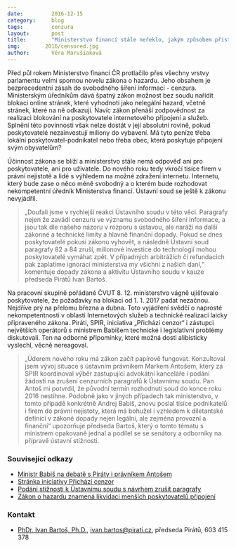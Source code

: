 ```yaml
---
date:         2016-12-15
category:     blog
tags:         cenzura
layout:       post
title:        "Ministerstvo financí stále neřeklo, jakým způsobem přistoupí k cenzurním paragrafům loterijního zákona" 
img:        2016/censored.jpg
author:       Věra Marušiaková
---
```


Před půl rokem Ministerstvo financí ČR protlačilo přes všechny vrstvy parlamentu velmi spornou novelu zákona o hazardu. Jeho obsahem je bezprecedentní zásah do svobodného šíření informací - cenzura. Ministerským úředníkům dává špatný zákon možnost bez soudu nařídit blokaci online stránek, které vyhodnotí jako nelegální hazard, včetně stránek, které na ně odkazují. Navíc zákon přenáší zodpovědnost za realizaci blokování na poskytovatele internetového připojení a služeb. Splnění této povinnosti však nelze dostát v její absolutní rovině, pokud poskytovatelé nezainvestují miliony do vybavení. Má tyto peníze třeba lokální poskytovatel-podnikatel nebo třeba obec, která poskytuje připojení svým obyvatelům?

Účinnost zákona se blíží a ministerstvo stále nemá odpověď ani pro poskytovatele, ani pro uživatele. Do nového roku tedy vkročí tisíce firem v právní nejistotě a lidé s výhledem na možné zdražení internetu. Internetu, který bude zase o něco méně svobodný a o kterém bude rozhodovat nekompetentní úředník Ministerstva financí. Ústavní soud se ještě k zákonu nevyjádřil.

> „Doufali jsme v rychlejší reakci Ústavního soudu v této věci. Paragrafy nejen že zavádí cenzuru ve významu svobodného šíření informace, a jsou tak dle našeho názoru v rozporu s ústavou, ale naráží na další zákonné a technické limity a hlavně finanční dopady. Pokud se dnes poskytovatelé pokusí zákonu vyhovět, a následně Ústavní soud paragrafy 82 a 84 zruší, milionové investice do technologií mohou poskytovatelé vymáhat zpět. V případných arbitrážích či refundacích pak zaplatíme ignoraci ministerstva my všichni z našich daní,“ komentuje dopady zákona a aktivitu Ústavního soudu v kauze předseda Pirátů Ivan Bartoš.

Na pracovní skupině pořádané ČVUT 8. 12. ministerstvo vágně ujišťovalo poskytovatele, že požadavky na blokaci od 1. 1. 2017 padat nezačnou. Nejdříve prý na přelomu března a dubna. Toto vyjádření svědčí o naprosté nekompetentnosti v oblasti Internetových služeb a technické realizaci laicky připraveného zákona. Piráti, SPIR, iniciativa „Přichází cenzor“ i zástupci největších operátorů s ministrem Babišem technické i legislativní problémy diskutovali. Ten na odborné připomínky, které možná dosti alibisticky vyslechl, věcně nereagoval.

>  „Úderem nového roku má zákon začít papírově fungovat. Konzultoval jsem vývoj situace s ústavním právníkem Markem Antošem, který za SPIR koordinoval výběr zastupující advokátní kanceláře i podání žádosti na zrušení cenzurních paragrafů k Ústavnímu soudu. Pan Antoš mi potvrdil, že původní termín rozhodnutí soud do konce roku 2016 nestihne. Podobně jako v jiných případech tak ministerstvo, v tomto případě konkrétně Andrej Babiš, znovu poslal tisíce podnikatelů i firem do právní nejistoty, která má bohužel i vzhledem k diletantské definici v zákoně dopady nejen legální, ale zejména provozní a finanční“ upozorňuje předseda Bartoš, který o tomto tématu s ministrem opakovaně jednal a podílel se se senátory a odborníky na přípravě ústavní stížnosti.


### Související odkazy

* [Ministr Babiš na debatě s Piráty i právníkem Antošem](https://www.pirati.cz/lib/exe/fetch.php?hash=1dcfa9&media=http%3A%2F%2Fwww.blesk.cz%2Fclanek%2Fzpravy-politika%2F392199%2Fzapal-plic-vylecil-pres-obed-babis-ve-snemovne-chybel-mezi-studenty-vyrazil.html)
* [Stránka iniciativy Přichází cenzor](https://www.prichazicenzor.cz/)
* [Podání stížnosti k Ústavnímu soudu s návrhem zrušit paragrafy](http://www.lupa.cz/clanky/blokovani-webu-miri-k-ustavnimu-soudu-stiznost-podepsalo-21-senatoru/)
* [Zákon o hazardu znamená likvidaci menších poskytovatelů připojení](https://www.novinky.cz/internet-a-pc/400265-zakon-o-hazardu-znamena-likvidaci-mensich-poskytovatelu-pripojeni-varuje-sef-piratu.html)

### Kontakt

* [PhDr. Ivan Bartoš, Ph.D.](https://www.pirati.cz/lide/ivan_bartos), [ivan.bartos@pirati.cz](mailto:ivan.bartos@pirati.cz), předseda Pirátů, 603 415 378
